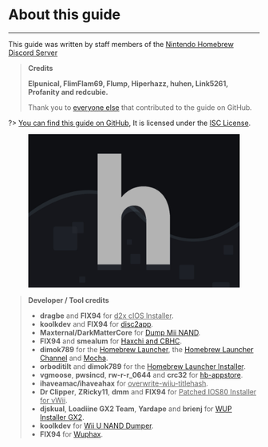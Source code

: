 # About this guide
---
This guide was written by staff members of the [Nintendo Homebrew Discord Server](https://discord.gg/C29hYvh)

> **Credits**
>
> **Elpunical, FlimFlam69, Flump, Hiperhazz, huhen, Link5261, Profanity and redcubie.**
>
> Thank you to [everyone else](https://github.com/huhenU/WiiUGuide/graphs/contributors) that contributed to the guide on GitHub.

?> [You can find this guide on GitHub](https://github.com/huhenU/WiiUGuide), It is licensed under the [ISC License](https://github.com/huhenU/WiiUGuide/blob/master/LICENSE.md).

<figure class="thumbnails">
    <img src="docs/assets/img/nh.jpg" alt="Nintendo Homebrew" title="Nintendo Homebrew">
</figure>

> **Developer / Tool credits**
> - **dragbe** and **FIX94** for <u>d2x cIOS Installer</u>.
> - **koolkdev** and **FIX94** for [disc2app](https://github.com/koolkdev/disc2app).
> - **Maxternal/DarkMatterCore** for [Dump Mii NAND](https://code.google.com/p/gbadev/).
> - **FIX94** and **smealum** for [Haxchi and CBHC](https://github.com/FIX94/haxchi).
> - **dimok789** for the [Homebrew Launcher](https://github.com/dimok789/homebrew_launcher), the [Homebrew Launcher Channel](https://github.com/dimok789/homebrew_launcher) and [Mocha](https://github.com/dimok789/mocha).
> - **orboditilt** and **dimok789** for the [Homebrew Launcher Installer](https://github.com/wiiu-env/homebrew_launcher_installer).
> - **vgmoose**, **pwsincd**, **rw-r-r_0644** and **crc32** for [hb-appstore](https://github.com/vgmoose/hb-appstore).
> - **ihaveamac/ihaveahax** for <u>overwrite-wiiu-titlehash</u>.
> - **Dr Clipper**, **ZRicky11**, **dmm** and **FIX94** for <u>Patched IOS80 Installer for vWii</u>.
> - **djskual**, **Loadiine GX2 Team**, **Yardape** and **brienj** for [WUP Installer GX2](https://sourceforge.net/projects/wup-installer-gx2/).
> - **koolkdev** for [Wii U NAND Dumper](https://github.com/koolkdev/wiiu-nanddumper).
> - **FIX94** for [Wuphax](https://github.com/FIX94/wuphax).